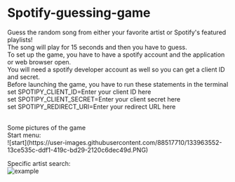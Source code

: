 # Spotify-guessing-game
Guess the random song from either your favorite artist or Spotify's featured playlists! <br />
The song will play for 15 seconds and then you have to guess.<br />
To set up the game, you have to have a spotify account and the application or web browser open.<br />
You will need a spotify developer account as well so you can get a client ID and secret.<br />
Before launching the game, you have to run these statements in the terminal<br />
set SPOTIPY_CLIENT_ID=Enter your client ID here<br />
set SPOTIPY_CLIENT_SECRET=Enter your client secret here<br />
set SPOTIPY_REDIRECT_URI=Enter your redirect URL here<br />

<br />
Some pictures of the game<br />
Start menu: <br />
![start](https://user-images.githubusercontent.com/88517710/133963552-13ce535c-ddf1-419c-bd29-2120c6dec49d.PNG)


Specific artist search: <br />
![example](https://user-images.githubusercontent.com/88517710/133963525-4cd5c63c-7836-40d8-b28a-0b3880f76fa2.PNG)


